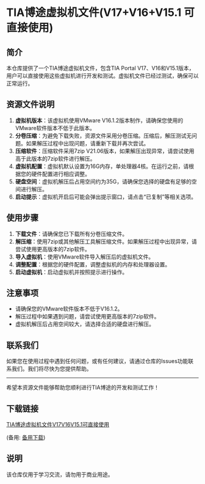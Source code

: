 # TIA博途虚拟机文件(V17+V16+V15.1 可直接使用)

## 简介
本仓库提供了一个TIA博途虚拟机文件，包含TIA Portal V17、V16和V15.1版本，用户可以直接使用这些虚拟机进行开发和测试。虚拟机文件已经过测试，确保可以正常运行。

## 资源文件说明
1. **虚拟机版本**：该虚拟机使用VMware V16.1.2版本制作，请确保您使用的VMware软件版本不低于此版本。
2. **分卷压缩**：为避免下载失败，资源文件采用分卷压缩。压缩后，解压测试无问题。如果解压过程中出现问题，请重新下载并再次尝试。
3. **压缩软件**：压缩软件采用7zip V21.06版本，如果解压出现异常，请尝试使用高于此版本的7zip软件进行解压。
4. **虚拟机配置**：虚拟机默认设置为16G内存，单处理器4核。在运行之前，请根据您的硬件配置进行相应调整。
5. **硬盘空间**：虚拟机解压后占用空间约为35G，请确保您选择的硬盘有足够的空间进行解压。
6. **启动提示**：虚拟机开启后可能会弹出提示窗口，请点击“已复制”等相关选项。

## 使用步骤
1. **下载文件**：请确保您已下载所有分卷压缩文件。
2. **解压缩**：使用7zip或其他解压工具解压缩文件。如果解压过程中出现异常，请尝试使用更高版本的7zip软件。
3. **导入虚拟机**：使用VMware软件导入解压后的虚拟机文件。
4. **调整配置**：根据您的硬件配置，调整虚拟机的内存和处理器设置。
5. **启动虚拟机**：启动虚拟机并按照提示进行操作。

## 注意事项
- 请确保您的VMware软件版本不低于V16.1.2。
- 解压过程中如果遇到问题，请尝试使用更高版本的7zip软件。
- 虚拟机解压后占用空间较大，请选择合适的硬盘进行解压。

## 联系我们
如果您在使用过程中遇到任何问题，或有任何建议，请通过仓库的Issues功能联系我们。我们将尽快为您提供帮助。

---

希望本资源文件能够帮助您顺利进行TIA博途的开发和测试工作！

## 下载链接
[TIA博途虚拟机文件V17V16V15.1可直接使用](https://pan.quark.cn/s/32d0d10366d6) 

(备用: [备用下载](https://pan.baidu.com/s/1GRT5zhbPH9WL22a82RvtjQ?pwd=1234))

## 说明

该仓库仅用于学习交流，请勿用于商业用途。

